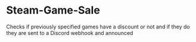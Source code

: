 # Steam-Game-Sale
Checks if previously specified games have a discount or not and if they do they are sent to a Discord webhook and announced
